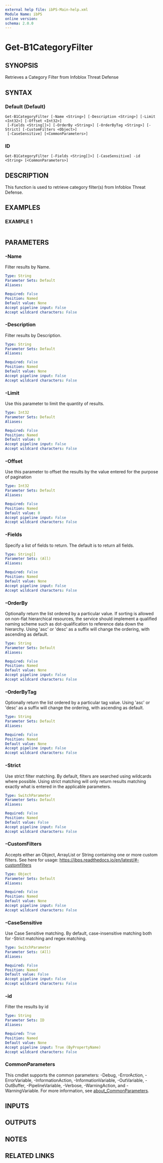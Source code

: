 ```yaml
---
external help file: ibPS-Main-help.xml
Module Name: ibPS
online version:
schema: 2.0.0
---
```


# Get-B1CategoryFilter

## SYNOPSIS
Retrieves a Category Filter from Infoblox Threat Defense

## SYNTAX

### Default (Default)
```
Get-B1CategoryFilter [-Name <String>] [-Description <String>] [-Limit <Int32>] [-Offset <Int32>]
 [-Fields <String[]>] [-OrderBy <String>] [-OrderByTag <String>] [-Strict] [-CustomFilters <Object>]
 [-CaseSensitive] [<CommonParameters>]
```

### ID
```
Get-B1CategoryFilter [-Fields <String[]>] [-CaseSensitive] -id <String> [<CommonParameters>]
```

## DESCRIPTION
This function is used to retrieve category filter(s) from Infoblox Threat Defense.

## EXAMPLES

### EXAMPLE 1
```powershell

```

## PARAMETERS

### -Name
Filter results by Name.

```yaml
Type: String
Parameter Sets: Default
Aliases:

Required: False
Position: Named
Default value: None
Accept pipeline input: False
Accept wildcard characters: False
```

### -Description
Filter results by Description.

```yaml
Type: String
Parameter Sets: Default
Aliases:

Required: False
Position: Named
Default value: None
Accept pipeline input: False
Accept wildcard characters: False
```

### -Limit
Use this parameter to limit the quantity of results.

```yaml
Type: Int32
Parameter Sets: Default
Aliases:

Required: False
Position: Named
Default value: 0
Accept pipeline input: False
Accept wildcard characters: False
```

### -Offset
Use this parameter to offset the results by the value entered for the purpose of pagination

```yaml
Type: Int32
Parameter Sets: Default
Aliases:

Required: False
Position: Named
Default value: 0
Accept pipeline input: False
Accept wildcard characters: False
```

### -Fields
Specify a list of fields to return.
The default is to return all fields.

```yaml
Type: String[]
Parameter Sets: (All)
Aliases:

Required: False
Position: Named
Default value: None
Accept pipeline input: False
Accept wildcard characters: False
```

### -OrderBy
Optionally return the list ordered by a particular value.
If sorting is allowed on non-flat hierarchical resources, the service should implement a qualified naming scheme such as dot-qualification to reference data down the hierarchy.
Using 'asc' or 'desc' as a suffix will change the ordering, with ascending as default.

```yaml
Type: String
Parameter Sets: Default
Aliases:

Required: False
Position: Named
Default value: None
Accept pipeline input: False
Accept wildcard characters: False
```

### -OrderByTag
Optionally return the list ordered by a particular tag value.
Using 'asc' or 'desc' as a suffix will change the ordering, with ascending as default.

```yaml
Type: String
Parameter Sets: Default
Aliases:

Required: False
Position: Named
Default value: None
Accept pipeline input: False
Accept wildcard characters: False
```

### -Strict
Use strict filter matching.
By default, filters are searched using wildcards where possible.
Using strict matching will only return results matching exactly what is entered in the applicable parameters.

```yaml
Type: SwitchParameter
Parameter Sets: Default
Aliases:

Required: False
Position: Named
Default value: False
Accept pipeline input: False
Accept wildcard characters: False
```

### -CustomFilters
Accepts either an Object, ArrayList or String containing one or more custom filters.
See here for usage: https://ibps.readthedocs.io/en/latest/#-customfilters

```yaml
Type: Object
Parameter Sets: Default
Aliases:

Required: False
Position: Named
Default value: None
Accept pipeline input: False
Accept wildcard characters: False
```

### -CaseSensitive
Use Case Sensitive matching.
By default, case-insensitive matching both for -Strict matching and regex matching.

```yaml
Type: SwitchParameter
Parameter Sets: (All)
Aliases:

Required: False
Position: Named
Default value: False
Accept pipeline input: False
Accept wildcard characters: False
```

### -id
Filter the results by id

```yaml
Type: String
Parameter Sets: ID
Aliases:

Required: True
Position: Named
Default value: None
Accept pipeline input: True (ByPropertyName)
Accept wildcard characters: False
```

### CommonParameters
This cmdlet supports the common parameters: -Debug, -ErrorAction, -ErrorVariable, -InformationAction, -InformationVariable, -OutVariable, -OutBuffer, -PipelineVariable, -Verbose, -WarningAction, and -WarningVariable. For more information, see [about_CommonParameters](http://go.microsoft.com/fwlink/?LinkID=113216).

## INPUTS

## OUTPUTS

## NOTES

## RELATED LINKS
